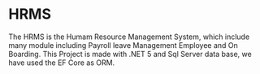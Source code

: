 # HRMS
The HRMS is the Humam Resource Management System, which include many module including Payroll leave Management  Employee and On Boarding.
This Project is made with .NET 5 and Sql Server data base, we have used the EF Core as ORM.
